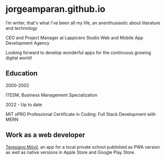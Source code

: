 # jorgeamparan.github.io
I’m writer, that's what I've been all my life, an anenthusiastic about literature and technology

CEO and Project Manager at Lappicero Studio
Web and Mobile App Development Agency

Looking forward to develop wonderful apps for the continuous growing digital world!

## Education
2000-2002 

ITESM, Business Management Specialization

2022 - Up to date

MIT xPRO Professional Certificate in Coding: Full Stack Development with MERN 

## Work as a web developer

[Teresiano Móvil](https://www.teresianomovil.com/), an app for a local private school published as PWA version as well as native versions in Apple Store and Google Play Store. 

